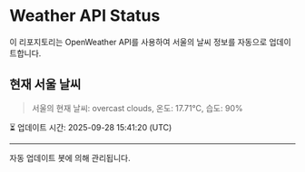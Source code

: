 
# Weather API Status

이 리포지토리는 OpenWeather API를 사용하여 서울의 날씨 정보를 자동으로 업데이트합니다.

## 현재 서울 날씨
> 서울의 현재 날씨: overcast clouds, 온도: 17.71°C, 습도: 90%

⏳ 업데이트 시간: 2025-09-28 15:41:20 (UTC)

---
자동 업데이트 봇에 의해 관리됩니다.
